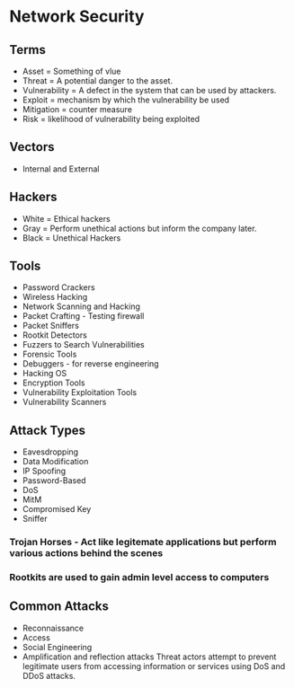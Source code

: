 # Network Security

## Terms
- Asset = Something of vlue
- Threat = A potential danger to the asset.
- Vulnerability = A defect in the system that can be used by attackers.
- Exploit = mechanism by which the vulnerability be used
- Mitigation = counter measure
- Risk = likelihood of vulnerability being exploited

## Vectors
- Internal and External

## Hackers
- White = Ethical hackers
- Gray = Perform unethical actions but inform the company later.
- Black = Unethical Hackers

## Tools
- Password Crackers
- Wireless Hacking
- Network Scanning and Hacking
- Packet Crafting - Testing firewall
- Packet Sniffers
- Rootkit Detectors
- Fuzzers to Search Vulnerabilities
- Forensic Tools
- Debuggers - for reverse engineering
- Hacking OS
- Encryption Tools
- Vulnerability Exploitation Tools
- Vulnerability Scanners

## Attack Types
- Eavesdropping
- Data Modification
- IP Spoofing
- Password-Based
- DoS
- MitM
- Compromised Key
- Sniffer

### Trojan Horses - Act like legitemate applications but perform various actions behind the scenes

### Rootkits are used to gain admin level access to computers

## Common Attacks
- Reconnaissance
- Access
- Social Engineering
- Amplification and reflection attacks	Threat actors attempt to prevent legitimate users from accessing information or services using DoS and DDoS attacks.